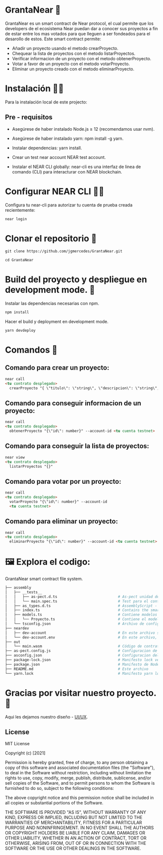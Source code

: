 # GrantaNear :handshake:

GrantaNear es un smart contract de Near protocol, el cual permite que los developers de el ecosistema Near puedan dar a conocer sus proyectos a fin de estar entre los mas votados para que lleguen a ser fondeados para el desarollo de estos. Este smart contract permite:

- Añadir un proyecto usando el metodo crearProyecto.
- Chequear la lista de proyectos con el metodo listarProyectos.
- Verificar informacion de un proyecto con el metodo obtenerProyecto.
- Votar a favor de un proyecto con el metodo votarProyecto.
- Eliminar un proyecto creado con el metodo eliminarProyecto.

# Instalación :mechanic:

Para la instalación local de este projecto:

## Pre - requisitos

- Asegúrese de haber instalado Node.js ≥ 12 (recomendamos usar nvm).

- Asegúrese de haber instalado yarn: npm install -g yarn.

- Instalar dependencias: yarn install.

- Crear un test near account NEAR test account.

- Instalar el NEAR CLI globally: near-cli es una interfaz de linea de comando (CLI) para interacturar con NEAR blockchain.

# Configurar NEAR CLI :technologist:

Configura tu near-cli para autorizar tu cuenta de prueba creada recientemente:

```html
near login
```

# Clonar el repositorio :palms_up_together:

```html
git clone https://github.com/jgmercedes/GrantaNear.git
```

```html
cd GrantaNear
```

# Build del proyecto y despliegue en development mode. :rocket:

Instalar las dependencias necesarias con npm.

```html
npm install
```

Hacer el build y deployment en development mode.

```html
yarn devdeploy
```
# Comandos :construction:

## Comando para crear un proyecto:

```html
near call
<tu contrato desplegado>
  crearProyecto "{ \"titulo\": \"string\", \"descripcion\": \"string\", \"fondos\": number }"  --account-id <tu cuenta testnet>
```

## Comando para conseguir informacion de un proyecto:

```html
near call
<tu contrato desplegado>
  obtenerProyecto "{\"id\": number}" --account-id <tu cuenta testnet>
```

## Comando para conseguir la lista de proyectos:

```html
near view
<tu contrato desplegado>
  listarProyectos "{}"
```

## Comando para votar por un proyecto:

```html
near call
<tu contrato desplegado>
  votarProyecto "{\"id\": number}" --account-id
  <tu cuenta testnet>
```

## Comando para eliminar un proyecto:

```html
near call
<tu contrato desplegado>
  eliminarProyecto "{\"id\": number}" --account-id <tu cuenta testnet>
```

# :framed_picture: Explora el codigo:

GrantaNear smart contract file system.

```bash
├── assembly
│   ├── __tests__
│   │   ├── as-pect.d.ts                            # As-pect unidad de pruebas - headers for type hints
│   │   └── main.spec.ts                            # Test para el contrato
│   ├── as_types.d.ts                               # AssemblyScript - headers for type hint
│   ├── index.ts                                    # Contains the smart contract code
│   ├── models.ts                                   # Contiene modelos accesibles al contrato
│   │   └── Proyecto.ts                             # Contiene el modelo Proyecto.
│   └── tsconfig.json                               # Archivo de configuracion de Typescript
├── neardev
│   ├── dev-account                                 # En este archivo se guarda la cuenta de contrato inteligente de implementación provisional
│   └── dev-account.env                             # En este archivo, la cuenta se guarda como una variable de entorno
├── out
│   └── main.wasm                                   # Código de contrato inteligente compilado que se usa para el deploy
├── as-pect.config.js                               # Configuracion de as-pect (AssemblyScript unit testing)
├── asconfig.json                                   # Configuracion del Assemblyscript compiler
├── package-lock.json                               # Manifesto lock version del proyecto
├── package.json                                    # Manifesto de Node.js (scripts and dependencies)
├── README.md                                       # Este archivo
└── yarn.lock                                       # Manifesto yarn lock version
```

# Gracias por visitar nuestro proyecto. :clap:

Aqui les dejamos nuestro diseño - [UI/UX](https://www.canva.com/design/DAEri4aolfc/qkat_oy0bIIARVNcpDhthg/view?website#1).

## License

MIT License

Copyright (c) [2021]

Permission is hereby granted, free of charge, to any person obtaining a copy
of this software and associated documentation files (the "Software"), to deal
in the Software without restriction, including without limitation the rights
to use, copy, modify, merge, publish, distribute, sublicense, and/or sell
copies of the Software, and to permit persons to whom the Software is
furnished to do so, subject to the following conditions:

The above copyright notice and this permission notice shall be included in all
copies or substantial portions of the Software.

THE SOFTWARE IS PROVIDED "AS IS", WITHOUT WARRANTY OF ANY KIND, EXPRESS OR
IMPLIED, INCLUDING BUT NOT LIMITED TO THE WARRANTIES OF MERCHANTABILITY,
FITNESS FOR A PARTICULAR PURPOSE AND NONINFRINGEMENT. IN NO EVENT SHALL THE
AUTHORS OR COPYRIGHT HOLDERS BE LIABLE FOR ANY CLAIM, DAMAGES OR OTHER
LIABILITY, WHETHER IN AN ACTION OF CONTRACT, TORT OR OTHERWISE, ARISING FROM,
OUT OF OR IN CONNECTION WITH THE SOFTWARE OR THE USE OR OTHER DEALINGS IN THE
SOFTWARE.

